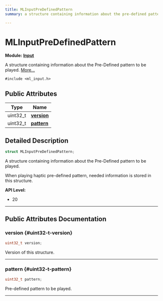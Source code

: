 ```yaml
---
title: MLInputPreDefinedPattern
summary: a structure containing information about the pre-defined pattern to be played. 

---
```


# MLInputPreDefinedPattern

**Module:** **[Input](/api-ref/api/Modules/group___input/group___input.md)**



A structure containing information about the Pre-Defined pattern to be played.  [More...](#detailed-description)


`#include <ml_input.h>`

## Public Attributes

| Type           | Name           |
| -------------- | -------------- |
| uint32_t | **[version](/api-ref/api/Modules/group___input/struct_m_l_input_pre_defined_pattern.md#uint32-t-version)**  |
| uint32_t | **[pattern](/api-ref/api/Modules/group___input/struct_m_l_input_pre_defined_pattern.md#uint32-t-pattern)**  |

## Detailed Description

```cpp
struct MLInputPreDefinedPattern;
```

A structure containing information about the Pre-Defined pattern to be played. 


When playing haptic pre-defined pattern, needed information is stored in this structure. 




**API Level:**
  * 20




-----------
## Public Attributes Documentation

### version {#uint32-t-version}

```cpp
uint32_t version;
```


Version of this structure. 





-----------

### pattern {#uint32-t-pattern}

```cpp
uint32_t pattern;
```


Pre-defined pattern to be played. 





-----------

